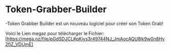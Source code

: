 # Token-Grabber-Builder
-Token Grabber Builder est un nouveau logiciel pour créer son Token Grab!

Voici le Lien megaz pour télécharger le Fichier:[https://mega.nz/file/pGdSDJCL#pKiys3r49744NJ_JmAocAQU8lk9w0n8Hy2fiZ_VDUmE]

